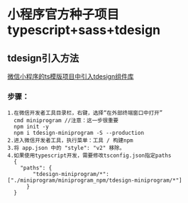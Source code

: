# 小程序官方种子项目typescript+sass+tdesign

## tdesign引入方法
[微信小程序的ts模版项目中引入tdesign组件库](https://www.bilibili.com/read/cv22841632)
### 步骤：
    1.在微信开发者工具目录栏，右键，选择“在外部终端窗口中打开”
      cmd miniprogram //注意：这一步很重要
      npm init -y
      npm i tdesign-miniprogram -S --production
    2.进入微信开发者工具，执行菜单：工具 / 构建npm
    3.将 app.json 中的 "style": "v2" 移除。
    4.如果使用typescript开发，需要修改tsconfig.json指定paths
      {
        "paths": {
            "tdesign-miniprogram/*":["./miniprogram/miniprogram_npm/tdesign-miniprogram/*"]
          }
      }